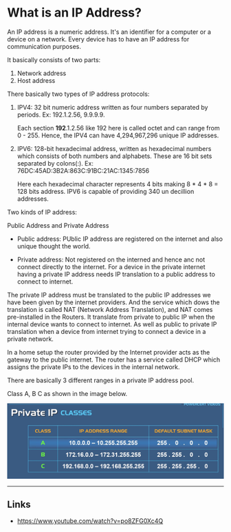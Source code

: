 # What is an IP Address?

An IP address is a numeric address. It's an identifier for a computer or a device on a network. Every device has to have an IP address for communication purposes.

It basically consists of two parts:

1. Network address
2. Host address

There basically two types of IP address protocols:

1. IPV4: 32 bit numeric address written as four numbers separated by periods. Ex: 192.1.2.56, 9.9.9.9.

    Each section **192**.1.2.56 like 192 here is called octet and can range from 0 - 255. Hence, the IPV4 can have 4,294,967,296 unique IP addresses.

2. IPV6: 128-bit hexadecimal address, written as hexadecimal numbers which consists of both numbers and alphabets. These are 16 bit sets separated by colons(:). Ex: 76DC:45AD:3B2A:863C:91BC:21AC:1345:7856

    Here each hexadecimal character represents 4 bits making 8 * 4 * 8 = 128 bits address.
    IPV6 is capable of providing 340 un decillion addresses.

Two kinds of IP address:

Public Address and Private Address

* Public address: PUblic IP address are registered on the internet and also unique thought the world.

* Private address: Not registered on the interned and hence anc not connect directly to the internet. For a device in the private internet having a private IP address needs IP translation to a public address to connect to internet.

The private IP address must be translated to the public IP addresses we have been given by the internet providers. And the service which dows the translation is called NAT (Network Address Translation), and NAT comes pre-installed in the Routers. It translate from private to public IP when the internal device wants to connect to internet. As well as public to private IP translation when a device from internet trying to connect a device in a private network.

In a home setup the router provided by the Internet provider acts as the gateway to the public internet. The router has a service called DHCP which assigns the private IPs to the devices in the internal network.

There are basically 3 different ranges in a private IP address pool.

Class A, B C as shown in the image below. 

![Private IP Ranges](/asset/images/networking/private_ip_ranges.png)

---

## Links

* <https://www.youtube.com/watch?v=po8ZFG0Xc4Q>
